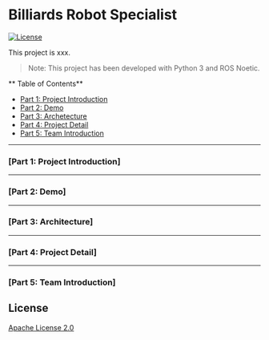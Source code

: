 # Billiards Robot Specialist

[![License](https://img.shields.io/badge/License-Apache%202.0-blue.svg)](https://opensource.org/licenses/Apache-2.0)

This project is xxx.

> Note: This project has been developed with Python 3 and ROS Noetic.

** Table of Contents**
- [Part 1: Project Introduction](#link-part-1)
- [Part 2: Demo](#link-part-2)
- [Part 3: Archetecture](#link-part-3)
- [Part 4: Project Detail](#link-part-4)
- [Part 5: Team Introduction](#link-part-5)

---
### <a name="link-part-1">[Part 1: Project Introduction]</a>

---
### <a name="link-part-2">[Part 2: Demo]</a>

---
### <a name="link-part-3">[Part 3: Architecture]</a>

---
### <a name="link-part-4">[Part 4: Project Detail]</a>

---
### <a name="link-part-5">[Part 5: Team Introduction]</a>

## License
[Apache License 2.0](LICENSE)




